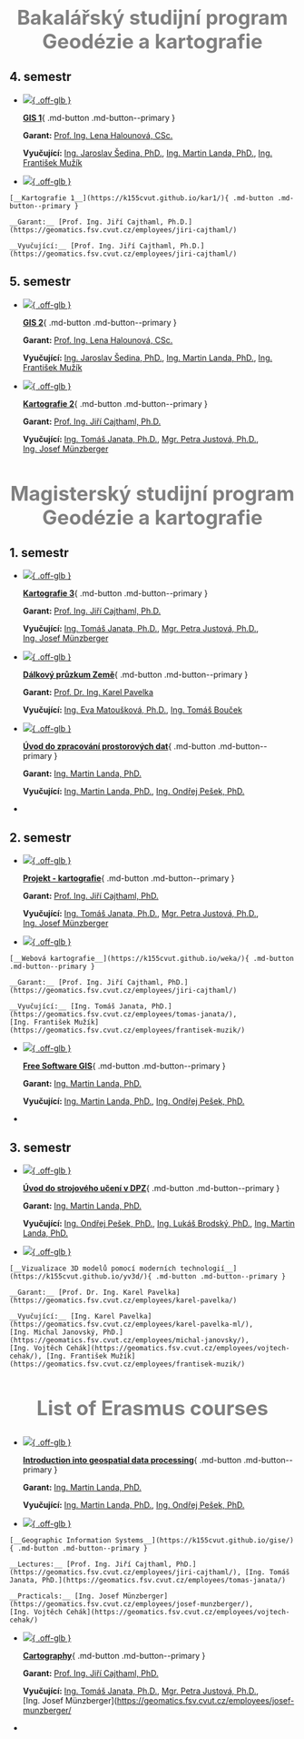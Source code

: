 
<center> <h2 style="color: gray; font-size:35px;"> Bakalářský studijní program Geodézie a kartografie </h2> </center>

## 4. semestr 

<div class="grid cards" markdown>

-   
    <a href="https://k155cvut.github.io/gis-1/"> ![](./assets/gis1_main.png){ .off-glb } <a>

    [__GIS 1__](https://k155cvut.github.io/gis-1/){ .md-button .md-button--primary }

    __Garant:__ [Prof. Ing. Lena Halounová, CSc. ](https://geomatics.fsv.cvut.cz/employees/lena-halounova/)

    __Vyučující:__ [Ing. Jaroslav Šedina, PhD.](https://geomatics.fsv.cvut.cz/employees/jaroslav-sedina/), [Ing. Martin Landa, PhD.](https://geomatics.fsv.cvut.cz/employees/martin-landa/), [Ing. František Mužík](https://geomatics.fsv.cvut.cz/employees/frantisek-muzik/)


-    <a href="https://k155cvut.github.io/kar1/"> ![](./assets/kar1_main.png){ .off-glb } <a>

    [__Kartografie 1__](https://k155cvut.github.io/kar1/){ .md-button .md-button--primary }

    __Garant:__ [Prof. Ing. Jiří Cajthaml, Ph.D.](https://geomatics.fsv.cvut.cz/employees/jiri-cajthaml/)

    __Vyučující:__ [Prof. Ing. Jiří Cajthaml, Ph.D.](https://geomatics.fsv.cvut.cz/employees/jiri-cajthaml/)

</div>

## 5. semestr 

<div class="grid cards" markdown>

-   
    <a href="https://k155cvut.github.io/gis-2/"> ![](./assets/gis2_main.png){ .off-glb } <a>

    [__GIS 2__](https://k155cvut.github.io/gis-2/){ .md-button .md-button--primary }

    __Garant:__ [Prof. Ing. Lena Halounová, CSc.](https://geomatics.fsv.cvut.cz/employees/lena-halounova/)

    __Vyučující:__ [Ing. Jaroslav Šedina, PhD.](https://geomatics.fsv.cvut.cz/employees/jaroslav-sedina/), [Ing. Martin Landa, PhD.](https://geomatics.fsv.cvut.cz/employees/martin-landa/), [Ing. František Mužík](https://geomatics.fsv.cvut.cz/employees/frantisek-muzik/)

-   <a href="https://k155cvut.github.io/kar2/"> ![](./assets/kar2_main.png){ .off-glb } <a>

    [__Kartografie 2__](https://k155cvut.github.io/kar2/){ .md-button .md-button--primary }

    __Garant:__ [Prof. Ing. Jiří Cajthaml, Ph.D.](https://geomatics.fsv.cvut.cz/employees/jiri-cajthaml/)

    __Vyučující:__ [Ing. Tomáš Janata, Ph.D.](https://geomatics.fsv.cvut.cz/employees/tomas-janata/), [Mgr. Petra Justová, Ph.D.](https://geomatics.fsv.cvut.cz/employees/petra-justova/), [Ing. Josef Münzberger](https://geomatics.fsv.cvut.cz/employees/josef-munzberger/)

</div>

<center> <h2 style="color: gray; font-size:35px;"> Magisterský studijní program Geodézie a kartografie </h2> </center>



## 1. semestr 
<div class="grid cards" markdown>

-   
    <a href="https://k155cvut.github.io/kar3/"> ![](./assets/kar3_main.png){ .off-glb } <a>

    [__Kartografie 3__](https://k155cvut.github.io/kar3/){ .md-button .md-button--primary }

    __Garant:__ [Prof. Ing. Jiří Cajthaml, Ph.D.](https://geomatics.fsv.cvut.cz/employees/jiri-cajthaml/)

    __Vyučující:__ [Ing. Tomáš Janata, Ph.D.](https://geomatics.fsv.cvut.cz/employees/tomas-janata/), [Mgr. Petra Justová, Ph.D.](https://geomatics.fsv.cvut.cz/employees/petra-justova/), [Ing. Josef Münzberger](https://geomatics.fsv.cvut.cz/employees/josef-munzberger/)

-   <a href="https://k155cvut.github.io/dprz/"> ![](./assets/dprz_main.png){ .off-glb } <a>

    [__Dálkový průzkum Země__](https://k155cvut.github.io/dprz/){ .md-button .md-button--primary }

    __Garant:__ [Prof. Dr. Ing. Karel Pavelka](https://geomatics.fsv.cvut.cz/employees/karel-pavelka/)

    __Vyučující:__ [Ing. Eva Matoušková, Ph.D.](https://geomatics.fsv.cvut.cz/employees/eva-matouskova/), [Ing. Tomáš Bouček](https://geomatics.fsv.cvut.cz/employees/tomas-boucek/)

-   <a href="https://geo.fsv.cvut.cz/vyuka/155uzpr/"> ![](./assets/uzpr.png){ .off-glb } <a>

    [__Úvod do zpracování prostorových dat__](https://geo.fsv.cvut.cz/vyuka/155uzpr){ .md-button .md-button--primary }

    __Garant:__ [Ing. Martin Landa, PhD.](https://geomatics.fsv.cvut.cz/employees/martin-landa/)

    __Vyučující:__ [Ing. Martin Landa, PhD.](https://geomatics.fsv.cvut.cz/employees/martin-landa/), [Ing. Ondřej Pešek, PhD.](https://geomatics.fsv.cvut.cz/employees/ondrej-pesek/)

-   

</div>

## 2. semestr

<div class="grid cards" markdown>

-   
    <a href="https://k155cvut.github.io/pkar/"> ![](./assets/pkar_main.png){ .off-glb } <a>

    [__Projekt - kartografie__](https://k155cvut.github.io/pkar/){ .md-button .md-button--primary }

    __Garant:__ [Prof. Ing. Jiří Cajthaml, PhD.](https://geomatics.fsv.cvut.cz/employees/jiri-cajthaml/)

    __Vyučující:__ [Ing. Tomáš Janata, Ph.D.](https://geomatics.fsv.cvut.cz/employees/tomas-janata/), [Mgr. Petra Justová, Ph.D.](https://geomatics.fsv.cvut.cz/employees/petra-justova/), [Ing. Josef Münzberger](https://geomatics.fsv.cvut.cz/employees/josef-munzberger/)

-    <a href="https://k155cvut.github.io/weka/"> ![](./assets/weka_main.png){ .off-glb } <a>

    [__Webová kartografie__](https://k155cvut.github.io/weka/){ .md-button .md-button--primary }

    __Garant:__ [Prof. Ing. Jiří Cajthaml, PhD.](https://geomatics.fsv.cvut.cz/employees/jiri-cajthaml/)

    __Vyučující:__ [Ing. Tomáš Janata, PhD.](https://geomatics.fsv.cvut.cz/employees/tomas-janata/), [Ing. František Mužík](https://geomatics.fsv.cvut.cz/employees/frantisek-muzik/)

</div>

<div class="grid cards" markdown>

-   
    <a href="https://geo.fsv.cvut.cz/vyuka/155fgis"> ![](./assets/fgis.png){ .off-glb } <a>

    [__Free Software GIS__](https://geo.fsv.cvut.cz/vyuka/155fgis){ .md-button .md-button--primary }

    __Garant:__ [Ing. Martin Landa, PhD.](https://geomatics.fsv.cvut.cz/employees/martin-landa/)

    __Vyučující:__ [Ing. Martin Landa, PhD.](https://geomatics.fsv.cvut.cz/employees/martin-landa/), [Ing. Ondřej Pešek, PhD.](https://geomatics.fsv.cvut.cz/employees/ondrej-pesek/)

-   

</div>


## 3. semestr
<div class="grid cards" markdown>

-   
    <a href="https://geo.fsv.cvut.cz/vyuka/155yusu/index.html"> ![](./assets/yusu_main.png){ .off-glb } <a>

    [__Úvod do strojového učení v DPZ__](https://geo.fsv.cvut.cz/vyuka/155yusu/index.html){ .md-button .md-button--primary }

    __Garant:__ [Ing. Martin Landa, PhD.](https://geomatics.fsv.cvut.cz/employees/martin-landa/)

    __Vyučující:__ [Ing. Ondřej Pešek, PhD.](https://geomatics.fsv.cvut.cz/employees/ondrej-pesek/), [Ing. Lukáš Brodský, PhD.](https://is.cuni.cz/webapps/whois2/osoba/1066341682237815/?lang=cs), [Ing. Martin Landa, PhD.](https://geomatics.fsv.cvut.cz/employees/martin-landa/)

-    <a href="https://k155cvut.github.io/yv3d/"> ![](./assets/yv3d_main.png){ .off-glb } <a>

    [__Vizualizace 3D modelů pomocí moderních technologií__](https://k155cvut.github.io/yv3d/){ .md-button .md-button--primary }

    __Garant:__ [Prof. Dr. Ing. Karel Pavelka](https://geomatics.fsv.cvut.cz/employees/karel-pavelka/)

    __Vyučující:__ [Ing. Karel Pavelka](https://geomatics.fsv.cvut.cz/employees/karel-pavelka-ml/), [Ing. Michal Janovský, PhD.](https://geomatics.fsv.cvut.cz/employees/michal-janovsky/), [Ing. Vojtěch Cehák](https://geomatics.fsv.cvut.cz/employees/vojtech-cehak/), [Ing. František Mužík](https://geomatics.fsv.cvut.cz/employees/frantisek-muzik/)
</div>


<center> <h2 style="color: gray; font-size:35px;"> List of Erasmus courses </h2> </center>

<div class="grid cards" markdown>

-   
    <a href="https://geo.fsv.cvut.cz/courses/155isdp/"> ![](./assets/isdp_main.png){ .off-glb } <a>

    [__Introduction into geospatial data processing__](https://geo.fsv.cvut.cz/courses/155isdp/){ .md-button .md-button--primary }

    __Garant:__ [Ing. Martin Landa, PhD.](https://geomatics.fsv.cvut.cz/employees/martin-landa/)

    __Vyučující:__ [Ing. Martin Landa, PhD.](https://geomatics.fsv.cvut.cz/employees/martin-landa/), [Ing. Ondřej Pešek, PhD.](https://geomatics.fsv.cvut.cz/employees/ondrej-pesek/)

-    <a href="https://k155cvut.github.io/gise/"> ![](./assets/gise_main.png){ .off-glb } <a>

    [__Geographic Information Systems__](https://k155cvut.github.io/gise/){ .md-button .md-button--primary }

    __Lectures:__ [Prof. Ing. Jiří Cajthaml, PhD.](https://geomatics.fsv.cvut.cz/employees/jiri-cajthaml/), [Ing. Tomáš Janata, PhD.](https://geomatics.fsv.cvut.cz/employees/tomas-janata/)

    __Practicals:__ [Ing. Josef Münzberger](https://geomatics.fsv.cvut.cz/employees/josef-munzberger/), [Ing. Vojtěch Cehák](https://geomatics.fsv.cvut.cz/employees/vojtech-cehak/)

-   <a href="https://geo.fsv.cvut.cz/vyuka/155fgis"> ![](./assets/kar3_main.png){ .off-glb } <a>

    [__Cartography__](https://geo.fsv.cvut.cz/vyuka/155cart){ .md-button .md-button--primary }

    __Garant:__ [Prof. Ing. Jiří Cajthaml, PhD.](https://geomatics.fsv.cvut.cz/employees/jiri-cajthaml/)

    __Vyučující:__ [Ing. Tomáš Janata, Ph.D.](https://geomatics.fsv.cvut.cz/employees/tomas-janata/), [Mgr. Petra Justová, Ph.D.](https://geomatics.fsv.cvut.cz/employees/petra-justova/), [Ing. Josef Münzberger](https://geomatics.fsv.cvut.cz/employees/josef-munzberger/

-   
    
</div>
